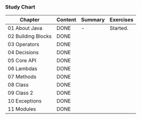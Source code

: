 ### Study Chart

Chapter | Content | Summary | Exercises 
---|---|---|---
01 About Java | DONE | - |  Started.
02 Building Blocks | DONE 
03 Operators | DONE | 
04 Decisions | DONE | 
05 Core API |  DONE | 
06 Lambdas | DONE | 
07 Methods | DONE | 
08 Class | DONE |
09 Class 2 | DONE | 
10 Exceptions | DONE | 
11 Modules | DONE
